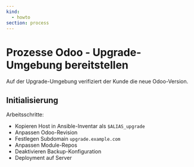 ```yaml
---
kind:
  - howto
section: process
---
```


# Prozesse Odoo - Upgrade-Umgebung bereitstellen

Auf der Upgrade-Umgebung verifiziert der Kunde die neue Odoo-Version.

## Initialisierung

Arbeitsschritte:

- Kopieren Host in Ansible-Inventar als `$ALIAS_upgrade`
- Anpassen Odoo-Revision
- Festlegen Subdomain `upgrade.example.com`
- Anpassen Module-Repos
- Deaktivieren Backup-Konfiguration
- Deployment auf Server
